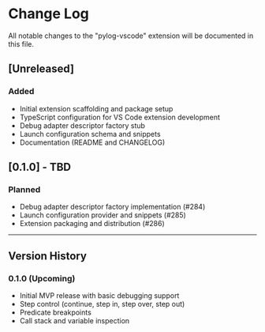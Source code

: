 # Change Log

All notable changes to the "pylog-vscode" extension will be documented in this file.

## [Unreleased]

### Added
- Initial extension scaffolding and package setup
- TypeScript configuration for VS Code extension development
- Debug adapter descriptor factory stub
- Launch configuration schema and snippets
- Documentation (README and CHANGELOG)

## [0.1.0] - TBD

### Planned
- Debug adapter descriptor factory implementation (#284)
- Launch configuration provider and snippets (#285)
- Extension packaging and distribution (#286)

---

## Version History

### 0.1.0 (Upcoming)
- Initial MVP release with basic debugging support
- Step control (continue, step in, step over, step out)
- Predicate breakpoints
- Call stack and variable inspection
